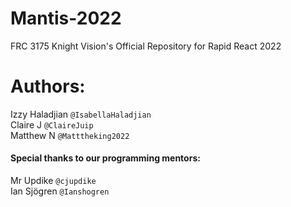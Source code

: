 # Mantis-2022
FRC 3175 Knight Vision's Official Repository for Rapid React 2022 <br>

# Authors:

Izzy Haladjian ```@IsabellaHaladjian``` <br>
Claire J ```@ClaireJuip``` <br>
Matthew N ```@Matttheking2022``` <br>

#### Special thanks to our programming mentors:

Mr Updike ```@cjupdike``` <br>
Ian Sjögren ```@Ianshogren``` <br>

